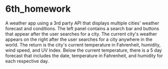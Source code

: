 # 6th_homework
A weather app using a 3rd party API that displays multiple cities' weather forecast and conditions. The left panel contains a search bar and buttons that appear after the user searches for a city. The current city's weather appears on the right after the user searches for a city anywhere in the world. The return is the city's current temperature in Fahrenheit, humidity, wind speed, and UV Index. Below the current temperature, there is a 5 day forecast that includes the date, temperature in Fahrenheit, and humidity for each respective day.

